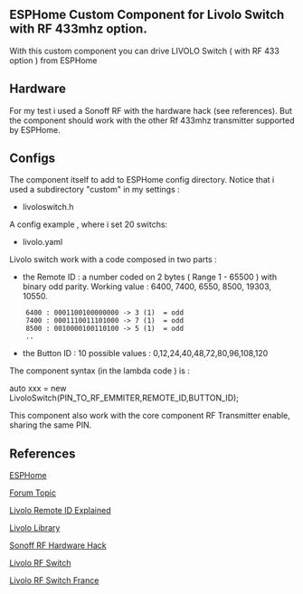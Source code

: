 ## ESPHome Custom Component for Livolo Switch with RF 433mhz option.

With this custom component you can drive LIVOLO Switch ( with RF 433 option ) from ESPHome


## Hardware 

For my test i used a Sonoff RF with the hardware hack (see references). But the component should work with the other Rf 433mhz transmitter supported by ESPHome.

## Configs

The component itself to add to ESPHome config directory. Notice that i used a subdirectory "custom" in my settings :

- livoloswitch.h

A config example , where i set 20 switchs: 

- livolo.yaml

Livolo switch work with a code composed in two parts : 
- the Remote ID : a number coded on 2 bytes ( Range 1 - 65500 ) with binary odd parity.
  Working value :  6400, 7400, 6550, 8500, 19303, 10550.
```
	6400 : ‭0001100100000000‬ -> 3 (1)  = odd
	7400 : ‭0001110011101000‬ -> 7 (1)  = odd
	8500 : ‭0010000100110100‬ -> 5 (1)  = odd 
	..
```
- the Button ID : 10 possible values :  0,12,24,40,48,72,80,96,108,120

The component syntax (in the lambda code ) is : 

auto xxx = new LivoloSwitch(PIN_TO_RF_EMMITER,REMOTE_ID,BUTTON_ID);

This component also work with the core component RF Transmitter enable, sharing the same PIN.


## References

[ESPHome](https://esphome.io/)

[Forum Topic](https://community.home-assistant.io/t/livolo-switch-rf-433-custom-component/167378)

[Livolo Remote ID Explained](https://www.tyjtyj.com/livolo.php)

[Livolo Library](https://github.com/bitlinker/LivoloTx)

[Sonoff RF Hardware Hack](https://github.com/xoseperez/espurna/wiki/Hardware-Itead-Sonoff-RF-Bridge---Direct-Hack)

[Livolo RF Switch](https://www.banggood.com/Livolo-Black-Glass-Touch-Panel-Intermediate-Remote-EU-Switch-VL-C701SR-12-p-974101.html?rmmds=search&cur_warehouse=CN)

[Livolo RF Switch France](https://fr.aliexpress.com/item/513111555.html?spm=a2g0w.12010612.8148356.16.4c882289QWIUb2)

